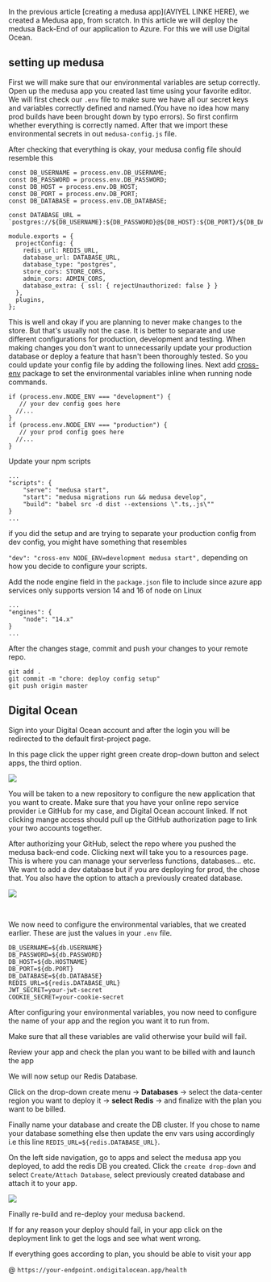 In the previous article [creating a medusa app](AVIYEL LINKE HERE), we created a Medusa app, from scratch. In this article we will deploy the medusa Back-End of our application to Azure.  For this we will use Digital Ocean.

## setting up medusa

First we will make sure that our environmental variables are setup correctly. Open up the medusa app you created last time using your favorite editor. We will first check our `.env` file to make sure we have all our secret keys and variables correctly defined and named.(You have no idea how many prod builds have been brought down by typo errors). So first confirm whether everything is correctly named. After that we import these environmental secrets in out `medusa-config.js` file. 

After checking that everything is okay, your medusa config file should resemble this 

```shell
const DB_USERNAME = process.env.DB_USERNAME;
const DB_PASSWORD = process.env.DB_PASSWORD;
const DB_HOST = process.env.DB_HOST;
const DB_PORT = process.env.DB_PORT;
const DB_DATABASE = process.env.DB_DATABASE;

const DATABASE_URL = `postgres://${DB_USERNAME}:${DB_PASSWORD}@${DB_HOST}:${DB_PORT}/${DB_DATABASE}`;

module.exports = {
  projectConfig: {
    redis_url: REDIS_URL,
    database_url: DATABASE_URL,
    database_type: "postgres",
    store_cors: STORE_CORS,
    admin_cors: ADMIN_CORS,
    database_extra: { ssl: { rejectUnauthorized: false } }
  },
  plugins,
};
```

This is well and okay if you are planning to never make changes to the store. But that's usually not the case. It is better to separate and use different configurations for production, development and testing. When making changes you don't want to unnecessarily update your production database or deploy a feature that hasn't been thoroughly tested. So you could update your config file by adding the following lines. Next add [cross-env](https://www.npmjs.com/package/cross-env) package to set the environmental variables inline when running node commands. 

```shell
if (process.env.NODE_ENV === "development") {
   // your dev config goes here
  //...
}
if (process.env.NODE_ENV === "production") {
   // your prod config goes here
  //...
}
```

Update your npm scripts

```shell
...
"scripts": {
    "serve": "medusa start",
    "start": "medusa migrations run && medusa develop",
    "build": "babel src -d dist --extensions \".ts,.js\""
}
...
```

if you did the setup and are trying to separate your production config from dev config, you might have something that resembles

`"dev": "cross-env NODE_ENV=development medusa start",` depending on how you decide to configure your scripts.

Add the node engine field in the `package.json` file to include since azure app services only supports version 14 and 16 of node on Linux

```shell
...
"engines": {
    "node": "14.x"
}
...
```

After the changes stage, commit and push your changes to your remote repo. 

```shell
git add .
git commit -m "chore: deploy config setup"
git push origin master
```

## Digital Ocean

Sign into your Digital Ocean account and after the login you will be redirected to the default first-project page. 

In this page click the upper right green create drop-down button and select apps, the third option. 

![](/home/jimii/Documents/webcode/jimii/static/deploying-medusa-app/new-proj-digital-ocean-landing.jpg)

You will be taken to a new repository to configure the new application that you want to create. Make sure that you have your online repo service provider i.e GitHub for my case, and Digital Ocean account linked. If not clicking mange access should pull up the GitHub authorization page to link your two accounts together.

After authorizing your GitHub, select the repo where you pushed the medusa back-end code. Clicking next will take you to a resources page. This is where you can manage your serverless functions, databases... etc.  We want to add a dev database but if you are deploying for prod, the chose that. You also have the option to attach a previously created database. 

![](/home/jimii/Documents/webcode/jimii/static/deploying-medusa-app/DO-db-resource-attaching.jpg)

  

We now need to configure the environmental variables, that we created earlier. These are just the values in your `.env` file.

```shell
DB_USERNAME=${db.USERNAME}
DB_PASSWORD=${db.PASSWORD}
DB_HOST=${db.HOSTNAME}
DB_PORT=${db.PORT}
DB_DATABASE=${db.DATABASE}
REDIS_URL=${redis.DATABASE_URL}
JWT_SECRET=your-jwt-secret
COOKIE_SECRET=your-cookie-secret
```

After configuring your environmental variables, you now need to configure the name of your app and the region you want it to run from.

Make sure that all these variables are valid otherwise your build will fail.

Review your app and check the plan you want to be billed with and launch the app

We will now setup our Redis Database. 

Click on the drop-down create menu -> **Databases** -> select the data-center region you want to deploy it -> **select Redis** -> and finalize with the plan you want to be billed. 

Finally name your database and create the DB cluster. If you chose to name your database something else then update the env vars using accordingly i.e this line `REDIS_URL=${redis.DATABASE_URL}`.

On the left side navigation, go to apps and select the medusa app you deployed, to add the redis DB you created. Click the `create drop-down` and select `Create/Attach Database`, select previously created database and attach it to your app.

![](/home/jimii/Pictures/Screenshots/Screenshot_20220512233130.png)



Finally re-build and re-deploy your medusa backend. 



If for any reason your deploy should fail, in your app click on the deployment link to get the logs and see what went wrong. 

If everything goes according to plan, you should be able to visit your app 

@ `https://your-endpoint.ondigitalocean.app/health`


